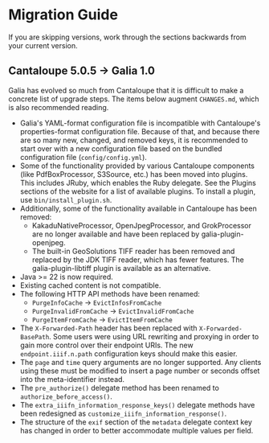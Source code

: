 # Migration Guide

If you are skipping versions, work through the sections backwards from your
current version.

## Cantaloupe 5.0.5 → Galia 1.0

Galia has evolved so much from Cantaloupe that it is difficult to make a
concrete list of upgrade steps. The items below augment `CHANGES.md`, which
is also recommended reading.

* Galia's YAML-format configuration file is incompatible with Cantaloupe's
  properties-format configuration file. Because of that, and because there
  are so many new, changed, and removed keys, it is recommended to start over
  with a new configuration file based on the bundled configuration file
  (`config/config.yml`).
* Some of the functionality provided by various Cantaloupe components (like
  PdfBoxProcessor, S3Source, etc.) has been moved into plugins. This includes
  JRuby, which enables the Ruby delegate. See the Plugins sections of the
  website for a list of available plugins. To install a plugin, use
  `bin/install_plugin.sh`.
* Additionally, some of the functionality available in Cantaloupe has been
  removed:
    * KakaduNativeProcessor, OpenJpegProcessor, and GrokProcessor are no
      longer available and have been replaced by galia-plugin-openjpeg.
    * The built-in GeoSolutions TIFF reader has been removed and replaced by
      the JDK TIFF reader, which has fewer features. The galia-plugin-libtiff
      plugin is available as an alternative. 
* Java >= 22 is now required.
* Existing cached content is not compatible.
* The following HTTP API methods have been renamed:
    * `PurgeInfoCache` -> `EvictInfosFromCache`
    * `PurgeInvalidFromCache` -> `EvictInvalidFromCache`
    * `PurgeItemFromCache` -> `EvictItemFromCache`
* The `X-Forwarded-Path` header has been replaced with `X-Forwarded-BasePath`.
  Some users were using URL rewriting and proxying in order to gain more
  control over their endpoint URIs. The new `endpoint.iiif.n.path`
  configuration keys should make this easier.
* The `page` and `time` query arguments are no longer supported. Any clients
  using these must be modified to insert a page number or seconds offset into
  the meta-identifier instead.
* The `pre_authorize()` delegate method has been renamed to
  `authorize_before_access()`. 
* The `extra_iiifn_information_response_keys()` delegate methods have been
  redesigned as `customize_iiifn_information_response()`.
* The structure of the `exif` section of the `metadata` delegate context key
  has changed in order to better accommodate multiple values per field.
